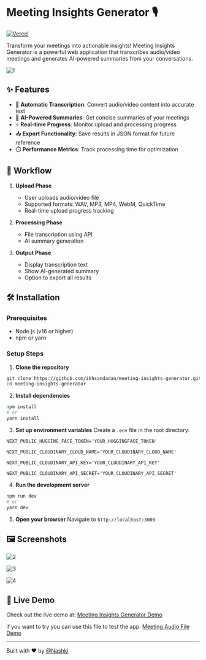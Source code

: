 
# Meeting Insights Generator 🎙️

[![Vercel](https://img.shields.io/badge/Vercel-Deployed-brightgreen)](https://meeting-insights-generator-alpha.vercel.app/)

Transform your meetings into actionable insights! Meeting Insights Generator is a powerful web application that transcribes audio/video meetings and generates AI-powered summaries from your conversations.


![1](https://github.com/user-attachments/assets/f8396cfc-8329-449f-931a-aa6215ea343d)



## ✨ Features

- 🎯 **Automatic Transcription**: Convert audio/video content into accurate text
- 🤖 **AI-Powered Summaries**: Get concise summaries of your meetings
- ⚡ **Real-time Progress**: Monitor upload and processing progress
- 📤 **Export Functionality**: Save results in JSON format for future reference
- ⏱️ **Performance Metrics**: Track processing time for optimization

## 🔄 Workflow

1. **Upload Phase**
   - User uploads audio/video file
   - Supported formats: WAV, MP3, MP4, WebM, QuickTime
   - Real-time upload progress tracking

2. **Processing Phase**
   - File transcription using API
   - AI summary generation

3. **Output Phase**
   - Display transcription text
   - Show AI-generated summary
   - Option to export all results

## 🛠️ Installation

### Prerequisites
- Node.js (v16 or higher)
- npm or yarn

### Setup Steps

1. **Clone the repository**
```bash
git clone https://github.com/ikhsandadan/meeting-insights-generator.git
cd meeting-insights-generator
```

2. **Install dependencies**
```bash
npm install
# or
yarn install
```

3. **Set up environment variables**
Create a `.env` file in the root directory:
```env
NEXT_PUBLIC_HUGGING_FACE_TOKEN='YOUR_HUGGINGFACE_TOKEN'

NEXT_PUBLIC_CLOUDINARY_CLOUD_NAME='YOUR_CLOUDINARY_CLOUD_NAME'

NEXT_PUBLIC_CLOUDINARY_API_KEY='YOUR_CLOUDINARY_API_KEY'

NEXT_PUBLIC_CLOUDINARY_API_SECRET='YOUR_CLOUDINARY_API_SECRET'
```

4. **Run the development server**
```bash
npm run dev
# or
yarn dev
```

5. **Open your browser**
Navigate to `http://localhost:3000`

## 🖼️ Screenshots



![2](https://github.com/user-attachments/assets/d3ce3a8b-fbf8-4953-804b-6331d02c3521)



![3](https://github.com/user-attachments/assets/3c850f1b-da64-452c-9a77-fc5d434758e7)



![4](https://github.com/user-attachments/assets/17263896-94a2-45ac-bf4c-f7eed4648e48)



## 🚀 Live Demo

Check out the live demo at: [Meeting Insights Generator Demo](https://meeting-insights-generator-alpha.vercel.app/)

if you want to try you can use this file to test the app:  [Meeting Audio File Demo]([https://meeting-insights-generator-alpha.vercel.app/](https://github.com/ikhsandadan/Meeting-Insights-Generator/blob/main/Special%20Meeting%20-%2001_10_2022_2.mp3))


---

Built with ❤️ by [@Nashki](https://x.com/Ikhsan_dadan)
